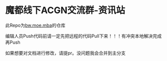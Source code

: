 # 魔都线下ACGN交流群-资讯站

此Repo为[bw.moe.mba](https://bw.moe.mba)的仓库

编辑人员Push代码前请一定先把远程的代码Pull下来！！！有冲突本地解决完成再Push

如果想要对文档进行修改，请提pr。没问题我会合并到主分支

